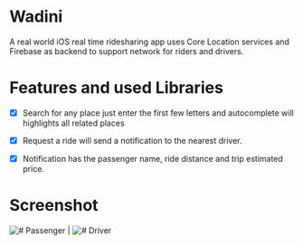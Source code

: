 # Wadini 
A real world iOS real time ridesharing app uses Core Location services and Firebase as backend 
to support network for riders and drivers.


# Features and used Libraries
- [x] Search for any place just enter the first few letters and autocomplete will highlights all related places
- [x] Request a ride will send a notification to the nearest driver.
- [x] Notification has the passenger name, ride distance and trip estimated price.


# Screenshot

![# Passenger](https://github.com/SherifKamalSalem/WadiniApp/blob/master/passenger.gif) | ![# Driver](https://github.com/SherifKamalSalem/WadiniApp/blob/master/20181204_094727.gif)
